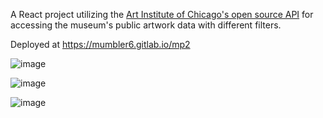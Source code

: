 A React project utilizing the [Art Institute of Chicago's open source API](https://api.artic.edu/docs/) for accessing the museum's public artwork data with different filters.

Deployed at https://mumbler6.gitlab.io/mp2

![image](https://github.com/user-attachments/assets/82047084-e8b0-46e1-8361-1b8a81a0ac5c)

![image](https://github.com/user-attachments/assets/fbe9f7df-a43d-4110-8645-de20029f830e)

![image](https://github.com/user-attachments/assets/ce487379-89d4-4d1e-b4de-528f4d7af592)


